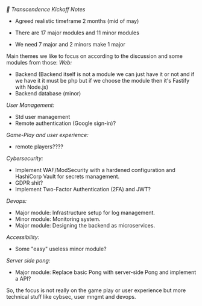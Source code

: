 *📌 Transcendence Kickoff Notes*

- Agreed realistic timeframe 2 months (mid of may)

- There are 17 major modules and 11 minor modules
- We need 7 major and 2 minors make 1 major

Main themes we like to focus on according to the discussion and some modules from those:
*Web:*
- Backend (Backend itself is not a module we can just have it or not and if we have it it must be php but if we choose the module then it's Fastify with Node.js)
- Backend database (minor)
      
*User Management:*
- Std user management
- Remote authentication (Google sign-in)?
      
*Game-Play and user experience:*
- remote players????

*Cybersecurity:*
- Implement WAF/ModSecurity with a hardened configuration and HashiCorp Vault for secrets management.
- GDPR shit?
- Implement Two-Factor Authentication (2FA) and JWT?

*Devops:*
- Major module: Infrastructure setup for log management.
- Minor module: Monitoring system.
- Major module: Designing the backend as microservices.

*Accessibility:*
- Some "easy" useless minor module?

*Server side pong:*
- Major module: Replace basic Pong with server-side Pong and implement a API?

So, the focus is not really on the game play or user experience but more technical stuff like cybsec, user mngmt and devops.
  
